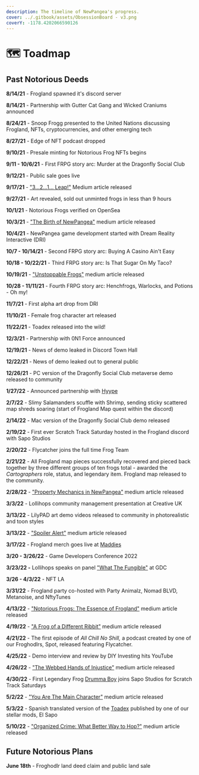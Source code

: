 ```yaml
---
description: The timeline of NewPangea's progress.
cover: ../.gitbook/assets/ObsessionBoard - v3.png
coverY: -1178.4202066590126
---
```


# 🗺 Toadmap

## Past Notorious Deeds

**8/14/21** - Frogland spawned it's discord server

**8/14/21** - Partnership with Gutter Cat Gang and Wicked Craniums announced

**8/24/21** - Snoop Frogg presented to the United Nations discussing Frogland, NFTs, cryptocurrencies, and other emerging tech

**8/27/21** - Edge of NFT podcast dropped

**9/10/21** - Presale minting for Notorious Frog NFTs begins

**9/11 - 10/6/21** - First FRPG story arc: Murder at the Dragonfly Social Club

**9/12/21** - Public sale goes live

**9/17/21** - ["3...2...1... Leap!"](https://frogland.medium.com/3-2-1-leap-3230bbe3548) Medium article released

**9/27/21** - Art revealed, sold out unminted frogs in less than 9 hours

**10/1/21** - Notorious Frogs verified on OpenSea

**10/3/21** - ["The Birth of NewPangea"](https://frogland.medium.com/the-birth-of-newpangea-89b0c5c4ee3d) medium article released

**10/4/21** - NewPangea game development started with Dream Reality Interactive (DRI)

**10/7 - 10/14/21** - Second FRPG story arc: Buying A Casino Ain't Easy

**10/18 - 10/22/21** - Third FRPG story arc: Is That Sugar On My Taco?

**10/19/21** - ["Unstoppable Frogs"](https://frogland.medium.com/unstoppable-frogs-84c7393b49b3) medium article released

**10/28 - 11/11/21** - Fourth FRPG story arc: Henchfrogs, Warlocks, and Potions - Oh my!

**11/7/21** - First alpha art drop from DRI

**11/10/21** - Female frog character art released

**11/22/21** - Toadex released into the wild!

**12/3/21** - Partnership with 0N1 Force announced

**12/19/21** - News of demo leaked in Discord Town Hall

**12/22/21** - News of demo leaked out to general public

**12/26/21** - PC version of the Dragonfly Social Club metaverse demo released to community

**1/27/22** - Announced partnership with [Hyype](https://www.hyy.pe)

**2/7/22** - Slimy Salamanders scuffle with Shrimp, sending sticky scattered map shreds soaring (start of Frogland Map quest within the discord)

**2/14/22** - Mac version of the Dragonfly Social Club demo released

**2/19/22** - First ever Scratch Track Saturday hosted in the Frogland discord with Sapo Studios

**2/20/22** - Flycatcher joins the full time Frog Team

**2/21/22** - All Frogland map pieces successfully recovered and pieced back together by three different groups of ten frogs total - awarded the _Cartographers_ role, status, and legendary item. Frogland map released to the community.

**2/28/22** - ["Property Mechanics in NewPangea"](https://frogland.medium.com/property-mechanics-in-newpangea-522e4c1b2e1e) medium article released

**3/3/22** - Lollihops community management presentation at Creative UK

**3/13/22** - LilyPAD art demo videos released to community in photorealistic and toon styles

**3/13/22** - ["Spoiler Alert"](https://frogland.medium.com/spoiler-alert-e0bf9fdf34bb) medium article released

**3/17/22** - Frogland merch goes live at [Maddies](https://maddies.co/official/notorious-frogs/)

**3/20 - 3/26/22** - Game Developers Conference 2022

**3/23/22 -** Lollihops speaks on panel ["What The Fungible"](https://youtu.be/VGhtGslwJMg) at GDC

**3/26 - 4/3/22** - NFT LA

**3/31/22** - Frogland party co-hosted with Party Animalz, Nomad BLVD, Metanoise, and NftyTunes

**4/13/22** - ["Notorious Frogs: The Essence of Frogland"](https://frogland.medium.com/notorious-frogs-the-essence-of-frogland-afbf7c64781f) medium article released

**4/19/22** - ["A Frog of a Different Ribbit"](https://frogland.medium.com/a-frog-of-a-different-ribbit-4561235171be) medium article released

**4/21/22** - The first episode of _All Chill No Shill,_ a podcast created by one of our Froghodlrs, Spot, released featuring Flycatcher.

**4/25/22** - Demo interview and review by DIY Investing hits YouTube

**4/26/22** - ["The Webbed Hands of Injustice"](https://frogland.medium.com/the-webbed-hand-of-injustice-4e912608e184) medium article released

**4/30/22** - First Legendary Frog [Drumma Boy](https://en.wikipedia.org/wiki/Drumma\_Boy) joins Sapo Studios for Scratch Track Saturdays

**5/2/22** - ["You Are The Main Character"](https://frogland.medium.com/you-are-the-main-character-113eb850c17b) medium article released

**5/3/22** - Spanish translated version of the [Toadex](https://toadex.webbedtacos.xyz/) published by one of our stellar mods, El Sapo

**5/10/22** - ["Organized Crime: What Better Way to Hop?"](https://frogland.medium.com/organized-crime-what-better-way-to-hop-59ad832ff75e) medium article released

## Future Notorious Plans

**June 18th** - Froghodlr land deed claim and public land sale
